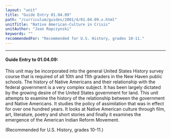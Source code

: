 ```yaml
---
layout: "unit"
title: "Guide Entry 01.04.09"
path: "/curriculum/guides/2001/4/01.04.09.x.html"
unitTitle: "Native American-Culture in Crisis"
unitAuthor: "Joan Rapczynski"
keywords: ""
recommendedFor: "Recommended for U.S. History, grades 10-11."
---
```

<body>
<hr/>
<h4>
Guide Entry to 01.04.09:
</h4>
<p>
This unit may be incorporated into the general United States History survey course that is required of all 10th and 11th graders in the New Haven public schools. The history of Native Americans and their relationship with the federal government is a very complex subject. It has been largely dictated by the growing desire of the United States government for land. This unit attempts to examine the history of the relationship between the government and Native Americans. It studies the policy of assimilation that was in effect for over one hundred years. It looks at Native American culture through film, art, literature, poetry and short stories and finally it examines the emergence of the American Indian Reform Movement.
</p>
<p>
(Recommended for U.S. History, grades 10-11.)
</p>
</body>